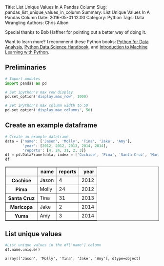 Title: List Unique Values In A Pandas Column
Slug: pandas_list_unique_values_in_column
Summary: List Unique Values In A Pandas Column
Date: 2016-05-01 12:00
Category: Python
Tags: Data Wrangling
Authors: Chris Albon

Special thanks to Bob Haffner for pointing out a better way of doing it.

Want to learn more? I recommend these Python books: [Python for Data Analysis](http://amzn.to/2ljV9wY), [Python Data Science Handbook](http://amzn.to/2m0mgMB), and [Introduction to Machine Learning with Python](http://amzn.to/2mjYiwK).

## Preliminaries


```python
# Import modules
import pandas as pd

# Set ipython's max row display
pd.set_option('display.max_row', 1000)

# Set iPython's max column width to 50
pd.set_option('display.max_columns', 50)
```

## Create an example dataframe


```python
# Create an example dataframe
data = {'name': ['Jason', 'Molly', 'Tina', 'Jake', 'Amy'],
        'year': [2012, 2012, 2013, 2014, 2014],
        'reports': [4, 24, 31, 2, 3]}
df = pd.DataFrame(data, index = ['Cochice', 'Pima', 'Santa Cruz', 'Maricopa', 'Yuma'])
df
```




<div>
<table border="1" class="dataframe">
  <thead>
    <tr style="text-align: right;">
      <th></th>
      <th>name</th>
      <th>reports</th>
      <th>year</th>
    </tr>
  </thead>
  <tbody>
    <tr>
      <th>Cochice</th>
      <td>Jason</td>
      <td>4</td>
      <td>2012</td>
    </tr>
    <tr>
      <th>Pima</th>
      <td>Molly</td>
      <td>24</td>
      <td>2012</td>
    </tr>
    <tr>
      <th>Santa Cruz</th>
      <td>Tina</td>
      <td>31</td>
      <td>2013</td>
    </tr>
    <tr>
      <th>Maricopa</th>
      <td>Jake</td>
      <td>2</td>
      <td>2014</td>
    </tr>
    <tr>
      <th>Yuma</th>
      <td>Amy</td>
      <td>3</td>
      <td>2014</td>
    </tr>
  </tbody>
</table>
</div>



## List unique values


```python
#List unique values in the df['name'] column
df.name.unique()
```




    array(['Jason', 'Molly', 'Tina', 'Jake', 'Amy'], dtype=object)
